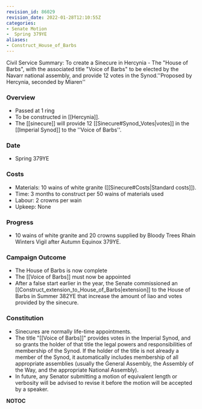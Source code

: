 ```yaml
---
revision_id: 86029
revision_date: 2022-01-28T12:10:55Z
categories:
- Senate Motion
-  Spring 379YE
aliases:
- Construct_House_of_Barbs
---
```


Civil Service Summary: To create a Sinecure in Hercynia - The "House of Barbs", with the associated title "Voice of Barbs" to be elected by the Navarr national assembly, and provide 12 votes in the Synod.''Proposed by Hercynia, seconded by Miaren'' 

### Overview
* Passed at 1 ring
* To be constructed in [[Hercynia]].
* The [[sinecure]] will provide 12 [[Sinecure#Synod_Votes|votes]] in the [[Imperial Synod]] to the ''Voice of Barbs''.

### Date
* Spring 379YE

### Costs
* Materials: 10 wains of white granite ([[Sinecure#Costs|Standard costs]]).
* Time: 3 months to construct per 50 wains of materials used
* Labour: 2 crowns per wain
* Upkeep: None

### Progress
* 10 wains of white granite and 20 crowns supplied by Bloody Trees Rhain Winters Vigil after Autumn Equinox 379YE.

### Campaign Outcome
* The House of Barbs is now complete
* The [[Voice of Barbs]] must now be appointed
* After a false start earlier in the year, the Senate commissioned an [[Construct_extension_to_House_of_Barbs|extension]] to the House of Barbs in Summer 382YE that increase the amount of liao and votes provided by the sinecure.

### Constitution
* Sinecures are normally life-time appointments. 
* The title "[[Voice of Barbs]]" provides votes in the Imperial Synod, and so grants the holder of that title the legal powers and responsibilities of membership of the Synod. If the holder of the title is not already a member of the Synod, it automatically includes membership of all appropriate assemblies (usually the General Assembly, the Assembly of the Way, and the appropriate National Assembly). 
* In future, any Senator submitting a motion of equivalent length or verbosity will be advised to revise it before the motion will be accepted by a speaker.



__NOTOC__